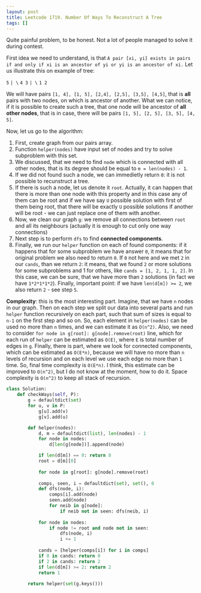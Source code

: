 ```yaml
---
layout: post
title: Leetcode 1719. Number Of Ways To Reconstruct A Tree
tags: []
---
```


Quite painful problem, to be honest. Not a lot of people managed to solve it during contest.

First idea we need to understand, is that `A pair [xi, yi] exists in pairs if and only if xi is an ancestor of yi or yi is an ancestor of xi.` Let us illustrate this on example of tree:

`5`
`| \`
`4 3`
`| \`
`1 2`

We will have pairs `[1, 4], [1, 5], [2,4], [2,5], [3,5], [4,5]`, that is **all** pairs with two nodes, on which is ancestor of another. What we can notice, if it is possible to create such a tree, that one node will be ancestor of **all other nodes**, that is in case, there will be pairs `[1, 5], [2, 5], [3, 5], [4, 5]`.

Now, let us go to the algorithm:

1. First, create graph from our pairs array.
2. Function `helper(nodes)` have input set of nodes and try to solve subproblem with this set. 
3. We discussed, that we need to find `node` which is connected with all other nodes, that is its degree should be equal to `m = len(nodes) - 1`.
4. If we did not found such a node, we can immedietly return `0`: it is not possible to recunstruct a tree.
5. If there is such a node, let us denote it `root`. Actually, it can happen that there is more than one node with this property and in this case any of them can be root and if we have say `U` possible solution with first of them being root, that there will be exactly `U` possible solutions if another will be root - we can just replace one of them with another.
6. Now, we clean our graph `g`: we remove all connections between `root` and all its neighbours (actually it is enough to cut only one way connections)
7. Next step is to perform `dfs` to find **connected components**.
8. Finally, we run our `helper` function on each of found components: if it happens that for some subproblem we have answer `0`, it means that for original problem we also need to return `0`. If `0` not here and we met `2` in our `cands`, than we return `2`: it means, that we found `2` or more solutions for some subproblems and 1 for others, like `cands = [1, 2, 1, 1, 2]`. In this case, we can be sure, that we have more than `2` solutions (in fact we have `1*2*1*1*2`). Finally, important point: if we have `len(d[m]) >= 2`, we also return `2` - see step `5`.

**Complexity**: this is the most interesting part. Imagine, that we have `n` nodes in our graph. Then on each step we split our data into several parts and run `helper` function recursively on each part, such that sum of sizes is equal to `n-1` on the first step and so on. So, each element in `helper(nodes)` can be used no more than `n` times, and we can estimate it as `O(n^2)`. Also, we need to consider `for node in g[root]: g[node].remove(root)` line, which for each run of `helper` can be estimated as `O(E)`, where `E` is total number of edges in `g`. Finally, there is part, where we look for connected components, which can be estimated as `O(E*n)`, because we will have no more than `n` levels of recursion and on each level we use each edge no more than `1` time. So, final time complexity is `O(E*n)`. I think, this estimate can be improved to `O(n^2)`, but I do not know at the moment, how to do it. Space complexity is `O(n^2)` to keep all stack of recursion.

```python
class Solution:
    def checkWays(self, P):
        g = defaultdict(set)
        for u, v in P:
            g[u].add(v)
            g[v].add(u)

        def helper(nodes):
            d, m = defaultdict(list), len(nodes) - 1
            for node in nodes:
                d[len(g[node])].append(node)

            if len(d[m]) == 0: return 0
            root = d[m][0]
            
            for node in g[root]: g[node].remove(root)
            
            comps, seen, i = defaultdict(set), set(), 0
            def dfs(node, i):
                comps[i].add(node)
                seen.add(node)
                for neib in g[node]:
                    if neib not in seen: dfs(neib, i)
                        
            for node in nodes:
                if node != root and node not in seen:
                    dfs(node, i)
                    i += 1
                    
            cands = [helper(comps[i]) for i in comps]
            if 0 in cands: return 0
            if 2 in cands: return 2
            if len(d[m]) >= 2: return 2
            return 1
            
        return helper(set(g.keys()))
```
